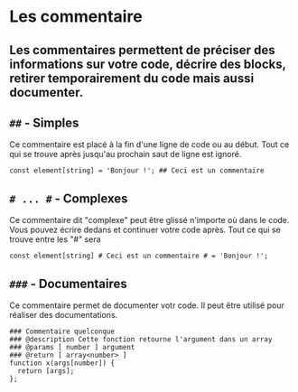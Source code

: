 # Les commentaire
Les commentaires permettent de préciser des informations sur votre code, décrire des blocks, retirer temporairement du code mais aussi documenter.
---
## `##` - Simples
Ce commentaire est placé à la fin d'une ligne de code ou au début. Tout ce qui se trouve après jusqu'au prochain saut de ligne est ignoré.
<pre data-lang="fox"><code><span class="hljs-keyword">const</span> <span class="hljs-var_">element</span>[<span class="hljs-type">string</span>] = <span class="hljs-string">'Bonjour !'</span>; <span class="hljs-comment">## Ceci est un commentaire</span></code></pre>

## `# ... #` - Complexes
Ce commentaire dit "complexe" peut être glissé n'importe où dans le code. Vous pouvez écrire dedans et continuer votre code après. Tout ce qui se trouve entre les "#" sera
<pre data-lang="fox"><code><span class="hljs-keyword">const</span> <span class="hljs-var_">element</span>[<span class="hljs-type">string</span>] <span class="hljs-comment"># Ceci est un commentaire #</span> = <span class="hljs-string">'Bonjour !'</span>;</code></pre>


## `###` - Documentaires
Ce commentaire permet de documenter votr code. Il peut être utilisé pour réaliser des documentations.
<pre data-lang="fox"><code><span class="hljs-comment">### Commentaire quelconque</span>
<span class="hljs-comment">### <span class="hljs-keyword">@description</span> Cette fonction retourne l'argument dans un array</span>
<span class="hljs-comment">### <span class="hljs-keyword">@params</span> <span class="hljs">[ <span class="hljs-type">number</span> ] argument</span></span>
<span class="hljs-comment">### <span class="hljs-keyword">@return</span> <span class="hljs">[ <span class="hljs-type">array</span>&#60;<span class="hljs-type">number</span>&#62; ]</span></span>
<span class="hljs-keyword">function</span> <span class="hljs-var_">x</span>(<span class="hljs-var_">args</span>[<span class="hljs-type">number</span>]) {
  <span class="hljs-keyword">return</span> [<span class="hljs-var_">args</span>];
};
</code></pre>
